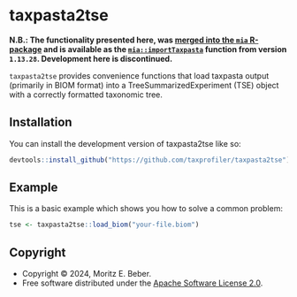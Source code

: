 
<!-- README.md is generated from README.Rmd. Please edit that file -->

# taxpasta2tse

<!-- badges: start -->
<!-- badges: end -->

**N.B.: The functionality presented here, was [merged into the `mia`
R-package](https://github.com/microbiome/mia/pull/574) and is available
as the
[`mia::importTaxpasta`](https://microbiome.github.io/mia/reference/importTaxpasta.html)
function from version `1.13.28`. Development here is discontinued.**

`taxpasta2tse` provides convenience functions that load taxpasta output
(primarily in BIOM format) into a TreeSummarizedExperiment (TSE) object
with a correctly formatted taxonomic tree.

## Installation

You can install the development version of taxpasta2tse like so:

``` r
devtools::install_github("https://github.com/taxprofiler/taxpasta2tse")
```

## Example

This is a basic example which shows you how to solve a common problem:

``` r
tse <- taxpasta2tse::load_biom("your-file.biom")
```

## Copyright

- Copyright © 2024, Moritz E. Beber.
- Free software distributed under the [Apache Software License
  2.0](LICENSE.md).
